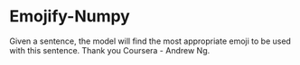 # Emojify-Numpy
Given a sentence, the model will find the most appropriate emoji to be used with this sentence.
Thank you Coursera - Andrew Ng.
